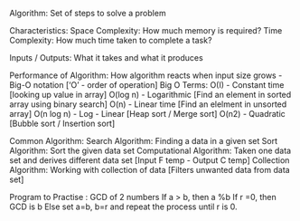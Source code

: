 Algorithm:
	Set of steps to solve a problem

Characteristics:
	Space Complexity: How much memory is required?
	Time Complexity: How much time taken to complete a task?

Inputs / Outputs:
	What it takes and what it produces

Performance of Algorithm:
	How algorithm reacts when input size grows - Big-O notation [‘O’ - order of operation]
	Big O Terms:
		O(I)		 - Constant time [looking up value in array]
		O(log n)	 - Logarithmic [Find an element in sorted array using binary search]
		O(n)		 - Linear time [Find an elelment in unsorted array]
		O(n log n) - Log - Linear [Heap sort / Merge sort]
		O(n2)	 - Quadratic [Bubble sort / Insertion sort]

Common Algorithm:
	Search Algorithm: Finding a data in a given set
	Sort Algorithm: Sort the given data set
	Computational Algorithm: Taken one data set and derives different data set [Input F temp - Output C temp]
	Collection Algorithm: Working with collection of data [Filters unwanted data from data set]

Program to Practise : GCD of 2 numbers
If a > b, then a %b
If r =0, then GCD is b
Else set a=b, b=r and repeat the process until r is 0.
